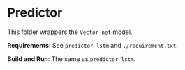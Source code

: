 # Predictor #

This folder wrappers the `Vector-net` model.

**Requirements**: See `predictor_lstm` and `./requirement.txt`.

**Build and Run**: The same as `predictor_lstm`.